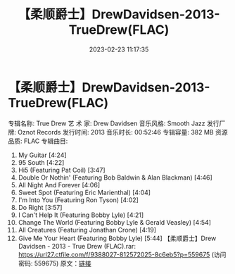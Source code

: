 ﻿---
title: 【柔顺爵士】DrewDavidsen-2013-TrueDrew(FLAC)
date: 2023-02-23 11:17:35
categories: 古典音乐、新世纪、纯音雅乐
tags: 纯音雅乐
---
# 【柔顺爵士】DrewDavidsen-2013-TrueDrew(FLAC)

专辑名称: True Drew
艺 术 家: Drew Davidsen
音乐风格: Smooth Jazz
发行厂牌: Oznot Records
发行时间: 2013
音乐时长: 00:52:46
专辑容量: 382 MB
资源品质: FLAC
专辑曲目:
01. My Guitar [4:24]
02. 95 South [4:22]
03. Hi5 (Featuring Pat Coil) [3:47]
04. Double Or Nothin' (Featuring Bob Baldwin & Alan
Blackman) [4:46]
05. All Night And Forever [4:06]
06. Sweet Spot (Featuring Eric Marienthal) [4:04]
07. I'm Into You (Featuring Ron Tyson) [4:02]
08. Do Right [3:57]
09. I Can't Help It (Featuring Bobby Lyle) [4:21]
10. Change The World (Featuring Bobby Lyle & Gerald Veasley)
[4:54]
11. All Creatures (Featuring Jonathan Crone) [4:19]
12. Give Me Your Heart (Featuring Bobby Lyle) [5:44]
【柔顺爵士】Drew Davidsen - 2013 - True Drew (FLAC).rar: https://url27.ctfile.com/f/9388027-812572025-8c6eb5?p=559675
(访问密码: 559675)
原文：[链接](https://blog.sina.com.cn/s/blog_1647c7e76010310vw.html)